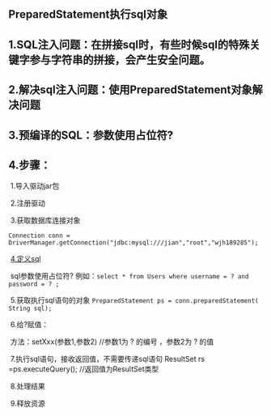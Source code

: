 ## PreparedStatement执行sql对象

## 1.SQL注入问题：在拼接sql时，有些时候sql的特殊关键字参与字符串的拼接，会产生安全问题。



## 2.解决sql注入问题：使用PreparedStatement对象解决问题

## 3.预编译的SQL：参数使用占位符?

## 4.步骤：

​	1.导入驱动jar包

​	2.注册驱动

​	3.获取数据库连接对象 

`Connection conn = DriverManager.getConnection("jdbc:mysql:///jian","root","wjh189285");`

​	<u>4.定义sql</u>

​			sql参数使用占位符?   例如：`select * from Users where username = ? and password = ? ;`

​	5.获取执行sql语句的对象 `PreparedStatement ps = conn.preparedStatement( String sql);`

​	6.给?赋值：

​				方法：setXxx(参数1,参数2)             //参数1为  ?  的编号  ，参数2为 ? 的值

​	7.执行sql语句，接收返回值，不需要传递sql语句  ResultSet rs =ps.executeQuery();       //返回值为ResultSet类型

​	8.处理结果

​	9.释放资源



